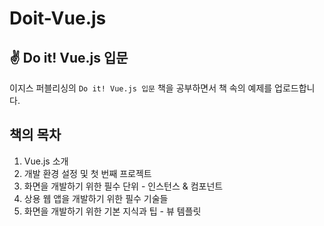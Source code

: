 # Doit-Vue.js

## ✌ Do it! Vue.js 입문

이지스 퍼블리싱의 `Do it! Vue.js 입문` 책을 공부하면서 책 속의 예제를 업로드합니다.

## 책의 목차

1. Vue.js 소개
2. 개발 환경 설정 및 첫 번째 프로젝트
3. 화면을 개발하기 위한 필수 단위 - 인스턴스 & 컴포넌트
4. 상용 웹 앱을 개발하기 위한 필수 기술들
5. 화면을 개발하기 위한 기본 지식과 팁 - 뷰 템플릿
